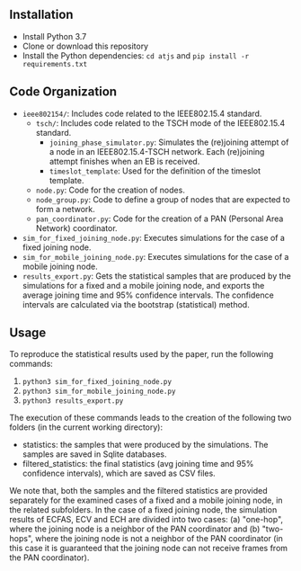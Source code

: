 ## Installation

* Install Python 3.7
* Clone or download this repository
* Install the Python dependencies:
   `cd atjs` and `pip install -r requirements.txt`
   
## Code Organization

* `ieee802154/`: Includes code related to the IEEE802.15.4 standard.
    * `tsch/`: Includes code related to the TSCH mode of the IEEE802.15.4 standard.
        * `joining_phase_simulator.py`: Simulates the (re)joining attempt of a node in an IEEE802.15.4-TSCH network. 
            Each (re)joining attempt finishes when an EB is received.
        * `timeslot_template`: Used for the definition of the timeslot template.
    * `node.py`: Code for the creation of nodes.
    * `node_group.py`: Code to define a group of nodes that are expected to form a network.
    * `pan_coordinator.py`: Code for the creation of a PAN (Personal Area Network) coordinator. 
* `sim_for_fixed_joining_node.py`: Executes simulations for the case of a fixed joining node.
* `sim_for_mobile_joining_node.py`: Executes simulations for the case of a mobile joining node.
* `results_export.py`: Gets the statistical samples that are produced by the simulations for a fixed and a mobile joining
   node, and exports the average joining time and 95% confidence intervals. The confidence intervals are calculated via
   the bootstrap (statistical) method.

## Usage

To reproduce the statistical results used by the paper, run the following commands:

1. `python3 sim_for_fixed_joining_node.py`
1. `python3 sim_for_mobile_joining_node.py`
1. `python3 results_export.py`

The execution of these commands leads to the creation of the following two folders (in the current working directory): 

- statistics: the samples that were produced by the simulations. The samples are saved in Sqlite databases.
- filtered_statistics: the final statistics (avg joining time and 95% confidence intervals), which are saved as CSV
  files. 

We note that, both the samples and the filtered statistics are provided separately for the examined cases of 
a fixed and a mobile joining node, in the related subfolders. In the case of a fixed joining node, the simulation
results of ECFAS, ECV and ECH are divided into two cases: (a) "one-hop", where the joining  node is 
a neighbor of the PAN coordinator and (b) "two-hops", where the joining node is not a neighbor of the PAN coordinator 
(in this case it is guaranteed that the joining node can not receive frames from the PAN coordinator).
